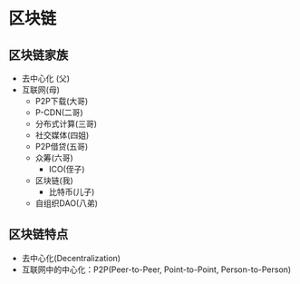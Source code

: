 # 区块链

## 区块链家族

- 去中心化 (父)
- 互联网(母)
  - P2P下载(大哥)
  - P-CDN(二哥)
  - 分布式计算(三哥)
  - 社交媒体(四姐)
  - P2P借贷(五哥)
  - 众筹(六哥)
    - ICO(侄子)
  - 区块链(我)
    - 比特币(儿子)
  - 自组织DAO(八弟)

## 区块链特点

- 去中心化(Decentralization)
- 互联网中的中心化：P2P(Peer-to-Peer, Point-to-Point, Person-to-Person)
